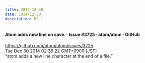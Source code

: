 ```yaml
---
title: 2014-12-30
date: 2014-12-30
description: B! 1
---
```


#### Atom adds new line on save. · Issue #3725 · atom/atom · GitHub
https://github.com/atom/atom/issues/3725<br>
Tue Dec 30 2014 02:36:22 GMT+0900 (JST)<br>
“atom adds a new line character at the end of a file.”


